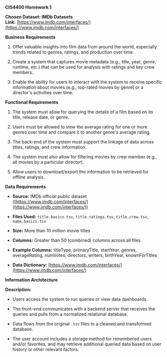 **CIS4400 Homework 1**

**Chosen Dataset: IMDb Datasets**  
 **Link:** [https://www.imdb.com/interfaces/](https://www.imdb.com/interfaces/)

**Business Requirements**

1. Offer valuable insights into film data from around the world, especially trends related to genres, ratings, and production over time.

2. Create a system that captures movie metadata (e.g., title, year, genre, runtime, etc.) that can be used for analysis with ratings and key crew members.

3. Enable the ability for users to interact with the system to receive specific information about movies (e.g., top-rated movies by genre) or a director's activities over time.

**Functional Requirements**

1. The system must allow for querying the details of a film based on its title, release date, or genre.

2. Users must be allowed to view the average rating for one or more genres over time and compare it to another genre's average rating.

3. The back-end of the system must support the linkage of data across titles, ratings, and crew information.

4. The system must also allow for filtering movies by crew member (e.g., all movies by a particular director).

5. Allow users to download/export the information to be retrieved for offline analysis.

**Data Requirements**

* **Source:** IMDb official public dataset ([https://www.imdb.com/interfaces/](https://www.imdb.com/interfaces/))

* **Files Used:** `title.basics.tsv`, `title.ratings.tsv`, `title.crew.tsv`, `name.basics.tsv`

* **Size:** More than 10 million movie titles

* **Columns:** Greater than 50 (combined) columns across all files

* **Example Columns:** titleType, primaryTitle, startYear, genres, averageRating, numVotes, directors, writers, birthYear, knownForTitles

* **Data Dictionary:** [https://www.imdb.com/interfaces/](https://www.imdb.com/interfaces/)

**Information Architecture**

**Description:**

* Users access the system to run queries or view data dashboards.

* The front-end communicates with a backend server that receives the queries and pulls from a normalized relational database.

* Data flows from the original `.tsv` files to a cleaned and transformed database.

* The user account includes a storage method for remembered users and/or favorites, and may retrieve additional queried data based on user history or other relevant factors.

